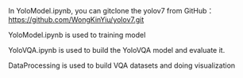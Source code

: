 In YoloModel.ipynb, you can gitclone the yolov7 from GitHub：
https://github.com/WongKinYiu/yolov7.git


YoloModel.ipynb is used to training model


YoloVQA.ipynb is used to build the YoloVQA model and evaluate it. 


DataProcessing is used to build VQA datasets and doing visualization 